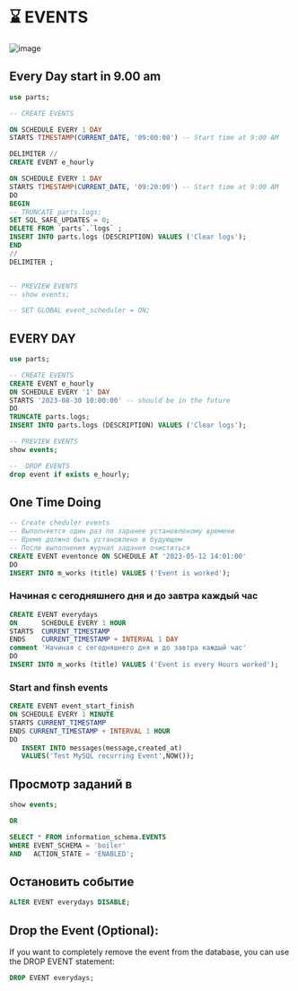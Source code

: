 # ⌛ EVENTS

![image](https://github.com/Gitart/Mysql/assets/3950155/614a3df0-9824-43b6-aa22-5334e6227694)


## Every Day start in 9.00 am
```sql
use parts;

-- CREATE EVENTS

ON SCHEDULE EVERY 1 DAY
STARTS TIMESTAMP(CURRENT_DATE, '09:00:00') -- Start time at 9:00 AM

DELIMITER //
CREATE EVENT e_hourly

ON SCHEDULE EVERY 1 DAY 
STARTS TIMESTAMP(CURRENT_DATE, '09:20:00') -- Start time at 9:00 AM
DO
BEGIN
-- TRUNCATE parts.logs;
SET SQL_SAFE_UPDATES = 0;
DELETE FROM `parts`.`logs` ;
INSERT INTO parts.logs (DESCRIPTION) VALUES ('Clear logs');
END
//
DELIMITER ;


-- PREVIEW EVENTS
-- show events;

-- SET GLOBAL event_scheduler = ON;
```











## EVERY DAY
```sql
use parts;

-- CREATE EVENTS
CREATE EVENT e_hourly
ON SCHEDULE EVERY '1' DAY
STARTS '2023-08-30 10:00:00' -- should be in the future
DO
TRUNCATE parts.logs;
INSERT INTO parts.logs (DESCRIPTION) VALUES ('Clear logs');

-- PREVIEW EVENTS
show events;

--  DROP EVENTS
drop event if exists e_hourly;
```

## One Time Doing
```sql
-- Create cheduler events 
-- Выполняется один раз по заранее установленому времени 
-- Время должно быть установлено в будующем 
-- После выполнения журнал задания очиститься 
CREATE EVENT eventonce ON SCHEDULE AT '2023-05-12 14:01:00' 
DO
INSERT INTO m_works (title) VALUES ('Event is worked');
```

### Начиная с сегодняшнего дня и до завтра каждый час
```sql
CREATE EVENT everydays 
ON      SCHEDULE EVERY 1 HOUR
STARTS  CURRENT_TIMESTAMP
ENDS    CURRENT_TIMESTAMP + INTERVAL 1 DAY
comment 'Начиная с сегодняшнего дня и до завтра каждый час'
DO
INSERT INTO m_works (title) VALUES ('Event is every Hours worked');
```

### Start and finsh events
```sql
CREATE EVENT event_start_finish
ON SCHEDULE EVERY 1 MINUTE
STARTS CURRENT_TIMESTAMP
ENDS CURRENT_TIMESTAMP + INTERVAL 1 HOUR
DO
   INSERT INTO messages(message,created_at)
   VALUES('Test MySQL recurring Event',NOW());
```

## Просмотр заданий в 
```sql
show events;

OR

SELECT * FROM information_schema.EVENTS
WHERE EVENT_SCHEMA = 'boiler' 
AND   ACTION_STATE = 'ENABLED';
```

## Остановить событие
```sql
ALTER EVENT everydays DISABLE;
```

## Drop the Event (Optional):
If you want to completely remove the event from the database, you can use the DROP EVENT statement:
```sql
DROP EVENT everydays;
```
